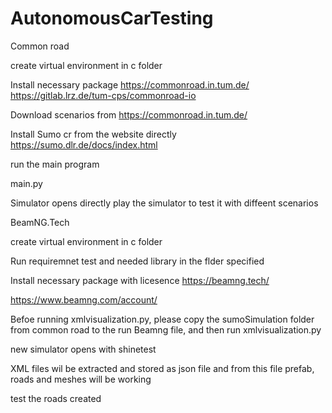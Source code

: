 # AutonomousCarTesting


Common road 

create virtual environment in c folder

Install necessary package
https://commonroad.in.tum.de/
https://gitlab.lrz.de/tum-cps/commonroad-io


Download scenarios from
https://commonroad.in.tum.de/

Install Sumo cr from the website directly
https://sumo.dlr.de/docs/index.html


run the main program

main.py

Simulator opens directly
play the simulator to test it with diffeent scenarios



BeamNG.Tech

create virtual environment in c folder

Run requiremnet test and needed library in the flder specified

Install necessary package with licesence
https://beamng.tech/

https://www.beamng.com/account/

Befoe running xmlvisualization.py, please copy the sumoSimulation folder from common road to the run Beamng file,
and then run xmlvisualization.py


new simulator opens with shinetest

XML files wil be extracted and stored as json file and from this file prefab, roads and meshes will be working

test the roads created

